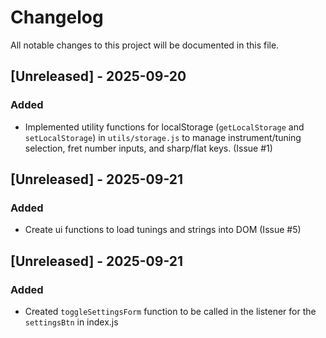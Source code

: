 # Changelog

All notable changes to this project will be documented in this file.

## [Unreleased] - 2025-09-20

### Added

- Implemented utility functions for localStorage (`getLocalStorage` and `setLocalStorage`) in `utils/storage.js` to manage instrument/tuning selection, fret number inputs, and sharp/flat keys. (Issue #1)

## [Unreleased] - 2025-09-21

### Added

- Create ui functions to load tunings and strings into DOM (Issue #5)

## [Unreleased] - 2025-09-21

### Added

- Created `toggleSettingsForm` function to be called in the listener for the `settingsBtn` in index.js
